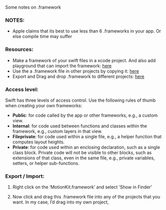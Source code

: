 Some notes on .framework <!--more--> 

### NOTES:

- Apple claims that its best to use less than 6 .frameworks in your app. Or else compile time may suffer

### Resources:

- Make a framework of your swift files in a xcode project. And also add playground that can import the framework: [here](https://medium.com/@LogMaestro/adding-playgrounds-to-your-xcode-project-79d5ea0c7087#.q27u3w639) 
- Use the a .framework file in other projects by copying it: [here](https://www.youtube.com/watch?v=vChxJ_Nk6kI) 
- Export and Drag and drop .framework to different projects: [here](http://stackoverflow.com/a/40991398/5389500) 

### Access level:

Swift has three levels of access control. Use the following rules of thumb when creating your own frameworks:
- **Public**: for code called by the app or other frameworks, e.g., a custom view.
- **Internal**: for code used between functions and classes within the framework, e.g., custom layers in that view.
- **Fileprivate**: for code used within a single file, e.g., a helper function that computes layout heights.
- **Private**: for code used within an enclosing declaration, such as a single class block. Private code will not be visible to other blocks, such as extensions of that class, even in the same file, e.g., private variables, setters, or helper sub-functions.

### Export / Import:

1. Right click on the ‘MotionKit.framework’ and select ‘Show in Finder’
 
2. Now click and drag this .framework file into any of the projects that you want. In my case, I’d drag into my own project,

